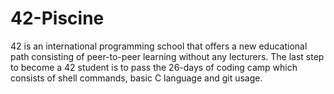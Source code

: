 # 42-Piscine
42 is an international programming school that offers a new educational path consisting of peer-to-peer learning without any lecturers.
The last step to become a 42 student is to pass the 26-days of coding camp which consists of shell commands, basic C language and git usage.
